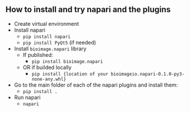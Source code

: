How to install and try napari and the plugins
---------------------------------------------

- Create virtual environment
- Install napari
  - `pip install napari`
  - `pip install PyQt5` (if needed)
- Install `bioimage.napari` library
  - If published:
     - `pip install bioimage.napari`
  - OR if builded locally
     - `pip install {location of your bioimageio.napari-0.1.0-py3-none-any.whl}`
- Go to the main folder of each of the napari plugins and install them:
  - `pip install .`
- Run napari
  - `napari`

